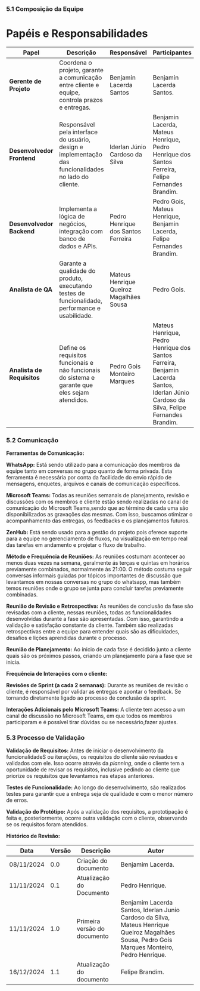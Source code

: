 ### 5.1 **Composição da Equipe**

# Papéis e Responsabilidades

| Papel                 | Descrição                                                                 | Responsável                             | Participantes                                                                 |
|-----------------------|---------------------------------------------------------------------------|-----------------------------------------|-------------------------------------------------------------------------------|
| **Gerente de Projeto** | Coordena o projeto, garante a comunicação entre cliente e equipe, controla prazos e entregas. | Benjamin Lacerda Santos                | Benjamin Lacerda Santos.                                                                       |
| **Desenvolvedor Frontend** | Responsável pela interface do usuário, design e implementação das funcionalidades no lado do cliente. | Iderlan Júnio Cardoso da Silva          | Benjamin Lacerda, Mateus Henrique, Pedro Henrique dos Santos Ferreira, Felipe Fernandes Brandim.         |
| **Desenvolvedor Backend** | Implementa a lógica de negócios, integração com banco de dados e APIs.   | Pedro Henrique dos Santos Ferreira      | Pedro Gois, Mateus Henrique, Benjamin Lacerda, Felipe Fernandes Brandim.                                  |
| **Analista de QA**    | Garante a qualidade do produto, executando testes de funcionalidade, performance e usabilidade. | Mateus Henrique Queiroz Magalhães Sousa | Pedro Gois.                                                                    |
| **Analista de Requisitos** | Define os requisitos funcionais e não funcionais do sistema e garante que eles sejam atendidos. | Pedro Gois Monteiro Marques            | Mateus Henrique, Pedro Henrique dos Santos Ferreira, Benjamin Lacerda Santos, Iderlan Júnio Cardoso da Silva, Felipe Fernandes Brandim.                                                              |


### 5.2 **Comunicação**

**Ferramentas de Comunicação:** 

 

**WhatsApp:** Está sendo utilizado para a comunicação dos membros da equipe tanto em conversas no grupo quanto de forma privada. Esta ferramenta é necessária por conta da facilidade do envio rápido de mensagens, enquetes, arquivos e canais de comunicação específicos.  

 

**Microsoft Teams:** Todas as reuniões semanais de planejamento, revisão e discussões com os membros e cliente estão sendo realizadas no canal de comunicação do Microsoft Teams,sendo que ao término de cada uma são disponibilizados as gravações das mesmas. Com isso, buscamos otimizar o acompanhamento das entregas, os feedbacks e os planejamentos futuros.  

 

**ZenHub:**  Está sendo usado para a gestão do projeto pois oferece suporte para a equipe no gerenciamento de fluxos, na visualização em tempo real das tarefas em andamento e projetar o fluxo de trabalho.  

 

**Método e Frequência de Reuniões:**  As reuniões costumam acontecer ao menos duas vezes na semana, geralmente ás terças e quintas em horários previamente combinados, normalmente ás 21:00. O método costuma seguir conversas informais guiadas por tópicos importantes de discussão que levantamos em nossas conversas no grupo do whatsapp, mas também temos reuniões onde o grupo se junta para concluir tarefas previamente combinadas. 

  

**Reunião de Revisão e Retrospectiva:**  As reuniões de conclusão da fase são revisadas com a cliente, nessas reuniões, todas as funcionalidades desenvolvidas durante a fase são apresentadas. Com isso, garantindo a validação e satisfação constante da cliente. Também são realizadas retrospectivas entre a equipe para entender quais são as dificuldades, desafios e lições aprendidas durante o processo.   

  

**Reunião de Planejamento:** Ao ínicio de cada fase é decidido junto a cliente quais são os próximos passos, criando um planejamento para a fase que se inicia.  

  

 **Frequência de Interações com o cliente:**  

**Revisões de Sprint (a cada 2 semanas):** Durante as reuniões de revisão o cliente, é responsável por validar as entregas e apontar o feedback. Se tornando diretamente ligado ao processo de conclusão da sprint.  

**Interações Adicionais pelo Microsoft Teams:** A cliente tem acesso a um canal de discussão no Microsoft Teams, em que todos os membros participaram e é possível tirar dúvidas ou se necessário,fazer ajustes. 

  
### 5.3 **Processo de Validação**

**Validação de Requisitos:**
Antes de iniciar o desenvolvimento da funcionalidadeS ou iterações, os requisitos do cliente são revisados e validados com ele. Isso ocorre através da *planning*, onde o cliente tem a oportunidade de revisar os requisitos, inclusive pedindo ao cliente que priorize os requisitos que levantamos nas etapas anteriores.

**Testes de Funcionalidade:**
Ao longo do desenvolvimento, são realizados testes para garantir que a entrega seja de qualidade e com o menor número de erros.

**Validação do Protótipo:**
Após a validação dos requisitos, a prototipação é feita e, posteriormente, ocorre outra validação com o cliente, observando se os requisitos foram atendidos.




**Histórico de Revisão:**

| **Data**   | **Versão** | **Descrição**                                                                         | **Autor**                                                                 |
| ---------- | ---------- | ------------------------------------------------------------------------------------- | ------------------------------------------------------------------------- |
| 08/11/2024 | 0\.0 | Criação do documento | Benjamim Lacerda. |
| 11/11/2024 | 0\.1 | Atualização do Documento | Pedro Henrique. |
| 11/11/2024 | 1\.0 | Primeira versão do documento | Benjamim Lacerda Santos, Iderlan Junio Cardoso da Silva, Mateus Henrique Queiroz Magalhães Sousa, Pedro Gois Marques Monteiro, Pedro Henrique. |
| 16/12/2024 | 1\.1 | Atualização do documento | Felipe Brandim. |
